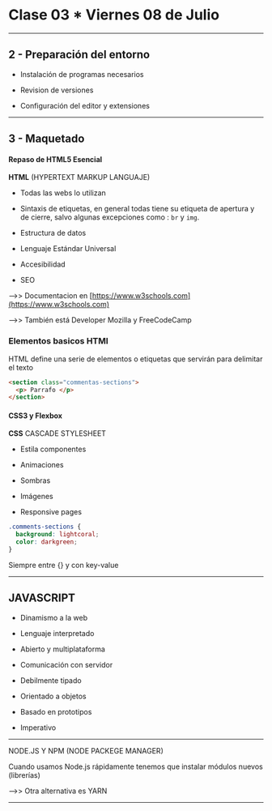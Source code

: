 # Clase 03 * Viernes 08 de Julio

---


## 2 - Preparación del entorno

- Instalación de programas necesarios

- Revision de versiones

- Configuración del editor y extensiones

---

## 3 -  Maquetado

#### Repaso de HTML5 Esencial

**HTML** (HYPERTEXT MARKUP LANGUAJE)

- Todas las webs lo utilizan

- Sintaxis de etiquetas, en general todas tiene su etiqueta de apertura y de cierre, salvo algunas excepciones como : ```br``` y ```img```.

- Estructura de datos

- Lenguaje Estándar Universal

- Accesibilidad

- SEO

-->> Documentacion en [https://www.w3schools.com](https://www.w3schools.com)

-->> También está Developer Mozilla y FreeCodeCamp


### Elementos basicos HTMl

HTML define una serie de elementos o etiquetas que servirán para delimitar el texto

```html
<section class="commentas-sections">
  <p> Parrafo </p>
</section>
```



#### CSS3 y Flexbox

**CSS** CASCADE STYLESHEET

- Estila componentes

- Animaciones

- Sombras

- Imágenes

- Responsive pages


```CSS
.comments-sections {
  background: lightcoral;
  color: darkgreen;
}
```

Siempre entre {} y con key-value

---

## JAVASCRIPT

- Dinamismo  a la web

- Lenguaje interpretado

- Abierto y multiplataforma

- Comunicación con servidor

- Debilmente tipado

- Orientado a objetos

- Basado en prototipos

- Imperativo


---

NODE.JS Y NPM (NODE PACKEGE MANAGER)

Cuando usamos Node.js rápidamente tenemos que instalar módulos nuevos (librerías)

-->> Otra alternativa es YARN

---
